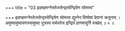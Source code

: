 +++
title = "03 इदमहमग्नेस्तेजसेन्द्रस्येन्द्रियेण सोमस्य"

+++
इदमहमग्नेस्तेजसेन्द्रस्येन्द्रियेण सोमस्य द्युम्नेन विश्वेषां देवानां क्रतूनाम् ।  
अमुष्यामुष्यायणस्यामुष्याः पुत्रस्य वर्चस्तेज इन्द्रियं प्राणमायुर्नि यच्छेत् ॥ ५ ॥